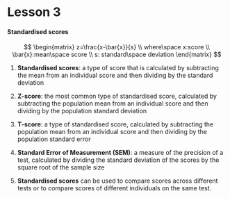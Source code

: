 # Lesson 3

#### Standardised scores

$$
\begin{matrix}
z=\frac{x-\bar{x}}{s} \\
where\space x:score \\
\bar{x}:mean\space score \\
s: standard\space deviation
\end{matrix}
$$



1. $\textbf{Standardised scores}$: a type of score that is calculated by subtracting the mean from an individual score and then dividing by the standard deviation

2. $\textbf{Z-score}$: the most common type of standardised score, calculated by subtracting the population mean from an individual score and then dividing by the population standard deviation

3. $\textbf{T-score}$: a type of standardised score, calculated by subtracting the population mean from an individual score and then dividing by the population standard error

4. $\textbf{Standard Error of Measurement (SEM)}$: a measure of the precision of a test, calculated by dividing the standard deviation of the scores by the square root of the sample size

5. $\textbf{Standardised scores}$ can be used to compare scores across different tests or to compare scores of different individuals on the same test.